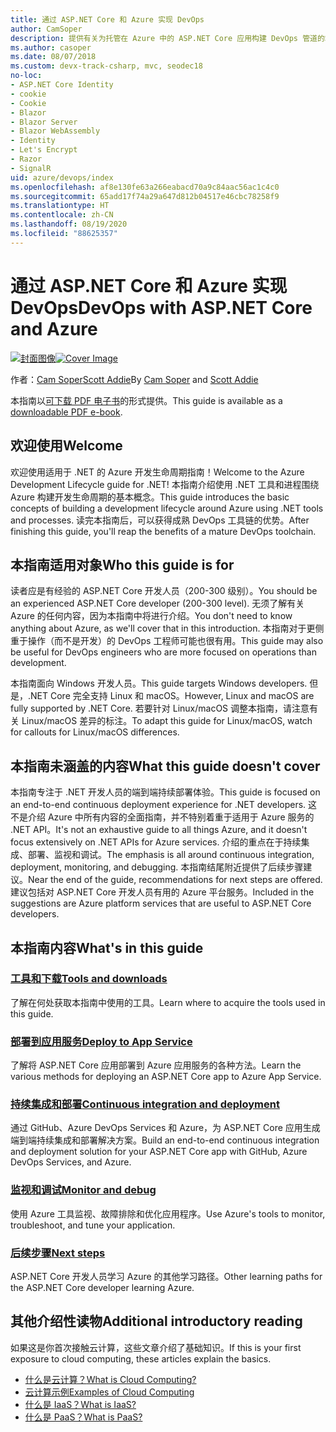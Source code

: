 ```yaml
---
title: 通过 ASP.NET Core 和 Azure 实现 DevOps
author: CamSoper
description: 提供有关为托管在 Azure 中的 ASP.NET Core 应用构建 DevOps 管道的端到端指导的指南。
ms.author: casoper
ms.date: 08/07/2018
ms.custom: devx-track-csharp, mvc, seodec18
no-loc:
- ASP.NET Core Identity
- cookie
- Cookie
- Blazor
- Blazor Server
- Blazor WebAssembly
- Identity
- Let's Encrypt
- Razor
- SignalR
uid: azure/devops/index
ms.openlocfilehash: af8e130fe63a266eabacd70a9c84aac56ac1c4c0
ms.sourcegitcommit: 65add17f74a29a647d812b04517e46cbc78258f9
ms.translationtype: HT
ms.contentlocale: zh-CN
ms.lasthandoff: 08/19/2020
ms.locfileid: "88625357"
---
```

# <a name="devops-with-aspnet-core-and-azure"></a><span data-ttu-id="907d2-103">通过 ASP.NET Core 和 Azure 实现 DevOps</span><span class="sxs-lookup"><span data-stu-id="907d2-103">DevOps with ASP.NET Core and Azure</span></span>

<span data-ttu-id="907d2-104">[![封面图像](./media/cover-large.png)](https://aka.ms/devopsbook)</span><span class="sxs-lookup"><span data-stu-id="907d2-104">[![Cover Image](./media/cover-large.png)](https://aka.ms/devopsbook)</span></span>

<span data-ttu-id="907d2-105">作者：[Cam Soper](https://twitter.com/camsoper)[Scott Addie](https://twitter.com/scottaddie)</span><span class="sxs-lookup"><span data-stu-id="907d2-105">By [Cam Soper](https://twitter.com/camsoper) and [Scott Addie](https://twitter.com/scottaddie)</span></span>

<span data-ttu-id="907d2-106">本指南以[可下载 PDF 电子书](https://aka.ms/devopsbook)的形式提供。</span><span class="sxs-lookup"><span data-stu-id="907d2-106">This guide is available as a [downloadable PDF e-book](https://aka.ms/devopsbook).</span></span>

## <a name="welcome"></a><span data-ttu-id="907d2-107">欢迎使用</span><span class="sxs-lookup"><span data-stu-id="907d2-107">Welcome</span></span> 

<span data-ttu-id="907d2-108">欢迎使用适用于 .NET 的 Azure 开发生命周期指南！</span><span class="sxs-lookup"><span data-stu-id="907d2-108">Welcome to the Azure Development Lifecycle guide for .NET!</span></span> <span data-ttu-id="907d2-109">本指南介绍使用 .NET 工具和进程围绕 Azure 构建开发生命周期的基本概念。</span><span class="sxs-lookup"><span data-stu-id="907d2-109">This guide introduces the basic concepts of building a development lifecycle around Azure using .NET tools and processes.</span></span> <span data-ttu-id="907d2-110">读完本指南后，可以获得成熟 DevOps 工具链的优势。</span><span class="sxs-lookup"><span data-stu-id="907d2-110">After finishing this guide, you'll reap the benefits of a mature DevOps toolchain.</span></span>

## <a name="who-this-guide-is-for"></a><span data-ttu-id="907d2-111">本指南适用对象</span><span class="sxs-lookup"><span data-stu-id="907d2-111">Who this guide is for</span></span>

<span data-ttu-id="907d2-112">读者应是有经验的 ASP.NET Core 开发人员（200-300 级别）。</span><span class="sxs-lookup"><span data-stu-id="907d2-112">You should be an experienced ASP.NET Core developer (200-300 level).</span></span> <span data-ttu-id="907d2-113">无须了解有关 Azure 的任何内容，因为本指南中将进行介绍。</span><span class="sxs-lookup"><span data-stu-id="907d2-113">You don't need to know anything about Azure, as we'll cover that in this introduction.</span></span> <span data-ttu-id="907d2-114">本指南对于更侧重于操作（而不是开发）的 DevOps 工程师可能也很有用。</span><span class="sxs-lookup"><span data-stu-id="907d2-114">This guide may also be useful for DevOps engineers who are more focused on operations than development.</span></span>

<span data-ttu-id="907d2-115">本指南面向 Windows 开发人员。</span><span class="sxs-lookup"><span data-stu-id="907d2-115">This guide targets Windows developers.</span></span> <span data-ttu-id="907d2-116">但是，.NET Core 完全支持 Linux 和 macOS。</span><span class="sxs-lookup"><span data-stu-id="907d2-116">However, Linux and macOS are fully supported by .NET Core.</span></span> <span data-ttu-id="907d2-117">若要针对 Linux/macOS 调整本指南，请注意有关 Linux/macOS 差异的标注。</span><span class="sxs-lookup"><span data-stu-id="907d2-117">To adapt this guide for Linux/macOS, watch for callouts for Linux/macOS differences.</span></span>

## <a name="what-this-guide-doesnt-cover"></a><span data-ttu-id="907d2-118">本指南未涵盖的内容</span><span class="sxs-lookup"><span data-stu-id="907d2-118">What this guide doesn't cover</span></span>

<span data-ttu-id="907d2-119">本指南专注于 .NET 开发人员的端到端持续部署体验。</span><span class="sxs-lookup"><span data-stu-id="907d2-119">This guide is focused on an end-to-end continuous deployment experience for .NET developers.</span></span> <span data-ttu-id="907d2-120">这不是介绍 Azure 中所有内容的全面指南，并不特别着重于适用于 Azure 服务的 .NET API。</span><span class="sxs-lookup"><span data-stu-id="907d2-120">It's not an exhaustive guide to all things Azure, and it doesn't focus extensively on .NET APIs for Azure services.</span></span> <span data-ttu-id="907d2-121">介绍的重点在于持续集成、部署、监视和调试。</span><span class="sxs-lookup"><span data-stu-id="907d2-121">The emphasis is all around continuous integration, deployment, monitoring, and debugging.</span></span> <span data-ttu-id="907d2-122">本指南结尾附近提供了后续步骤建议。</span><span class="sxs-lookup"><span data-stu-id="907d2-122">Near the end of the guide, recommendations for next steps are offered.</span></span> <span data-ttu-id="907d2-123">建议包括对 ASP.NET Core 开发人员有用的 Azure 平台服务。</span><span class="sxs-lookup"><span data-stu-id="907d2-123">Included in the suggestions are Azure platform services that are useful to ASP.NET Core developers.</span></span>

## <a name="whats-in-this-guide"></a><span data-ttu-id="907d2-124">本指南内容</span><span class="sxs-lookup"><span data-stu-id="907d2-124">What's in this guide</span></span>

### <a name="tools-and-downloads"></a>[<span data-ttu-id="907d2-125">工具和下载</span><span class="sxs-lookup"><span data-stu-id="907d2-125">Tools and downloads</span></span>](xref:azure/devops/tools-and-downloads)

<span data-ttu-id="907d2-126">了解在何处获取本指南中使用的工具。</span><span class="sxs-lookup"><span data-stu-id="907d2-126">Learn where to acquire the tools used in this guide.</span></span>

### <a name="deploy-to-app-service"></a>[<span data-ttu-id="907d2-127">部署到应用服务</span><span class="sxs-lookup"><span data-stu-id="907d2-127">Deploy to App Service</span></span>](xref:azure/devops/deploy-to-app-service)

<span data-ttu-id="907d2-128">了解将 ASP.NET Core 应用部署到 Azure 应用服务的各种方法。</span><span class="sxs-lookup"><span data-stu-id="907d2-128">Learn the various methods for deploying an ASP.NET Core app to Azure App Service.</span></span>

### <a name="continuous-integration-and-deployment"></a>[<span data-ttu-id="907d2-129">持续集成和部署</span><span class="sxs-lookup"><span data-stu-id="907d2-129">Continuous integration and deployment</span></span>](xref:azure/devops/cicd)

<span data-ttu-id="907d2-130">通过 GitHub、Azure DevOps Services 和 Azure，为 ASP.NET Core 应用生成端到端持续集成和部署解决方案。</span><span class="sxs-lookup"><span data-stu-id="907d2-130">Build an end-to-end continuous integration and deployment solution for your ASP.NET Core app with GitHub, Azure DevOps Services, and Azure.</span></span>

### <a name="monitor-and-debug"></a>[<span data-ttu-id="907d2-131">监视和调试</span><span class="sxs-lookup"><span data-stu-id="907d2-131">Monitor and debug</span></span>](xref:azure/devops/monitor)

<span data-ttu-id="907d2-132">使用 Azure 工具监视、故障排除和优化应用程序。</span><span class="sxs-lookup"><span data-stu-id="907d2-132">Use Azure's tools to monitor, troubleshoot, and tune your application.</span></span>

### <a name="next-steps"></a>[<span data-ttu-id="907d2-133">后续步骤</span><span class="sxs-lookup"><span data-stu-id="907d2-133">Next steps</span></span>](xref:azure/devops/next-steps)

<span data-ttu-id="907d2-134">ASP.NET Core 开发人员学习 Azure 的其他学习路径。</span><span class="sxs-lookup"><span data-stu-id="907d2-134">Other learning paths for the ASP.NET Core developer learning Azure.</span></span>

## <a name="additional-introductory-reading"></a><span data-ttu-id="907d2-135">其他介绍性读物</span><span class="sxs-lookup"><span data-stu-id="907d2-135">Additional introductory reading</span></span>

<span data-ttu-id="907d2-136">如果这是你首次接触云计算，这些文章介绍了基础知识。</span><span class="sxs-lookup"><span data-stu-id="907d2-136">If this is your first exposure to cloud computing, these articles explain the basics.</span></span>

* [<span data-ttu-id="907d2-137">什么是云计算？</span><span class="sxs-lookup"><span data-stu-id="907d2-137">What is Cloud Computing?</span></span>](https://azure.microsoft.com/overview/what-is-cloud-computing/)
* [<span data-ttu-id="907d2-138">云计算示例</span><span class="sxs-lookup"><span data-stu-id="907d2-138">Examples of Cloud Computing</span></span>](https://azure.microsoft.com/overview/examples-of-cloud-computing/)
* [<span data-ttu-id="907d2-139">什么是 IaaS？</span><span class="sxs-lookup"><span data-stu-id="907d2-139">What is IaaS?</span></span>](https://azure.microsoft.com/overview/what-is-iaas/)
* [<span data-ttu-id="907d2-140">什么是 PaaS？</span><span class="sxs-lookup"><span data-stu-id="907d2-140">What is PaaS?</span></span>](https://azure.microsoft.com/overview/what-is-paas/)
